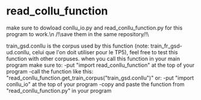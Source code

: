 # read_collu_function
make sure to dowload conllu_io.py and read_conllu_function.py for this program to work.\n
/!\save them in the same repository/!\

train_gsd.conllu is the corpus used by this function (note: train_fr_gsd-ud.conllu, celui que l'on doit utiliser pour le TP5), feel free to test this function with other corpuses.
when you call this function in your main program make sure to:
  -put "import read_conllu_function" at the top of your program
  -call the function like this: "read_conllu_function.get_train_corpus("train_gsd.conllu")"
or:
  -put "import conllu_io" at the top of your program
  -copy and paste the function from "read_conllu_function.py" in your program
 
 
